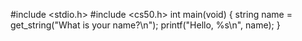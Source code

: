 #include <stdio.h>
#include <cs50.h> 
int main(void) 
{ 
    string name = get_string("What is your name?\n"); 
    printf("Hello, %s\n", name); 
} 


